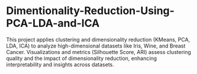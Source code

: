 # Dimentionality-Reduction-Using-PCA-LDA-and-ICA
This project applies clustering and dimensionality reduction (KMeans, PCA, LDA, ICA) to analyze high-dimensional datasets like Iris, Wine, and Breast Cancer. Visualizations and metrics (Silhouette Score, ARI) assess clustering quality and the impact of dimensionality reduction, enhancing interpretability and insights across datasets.

